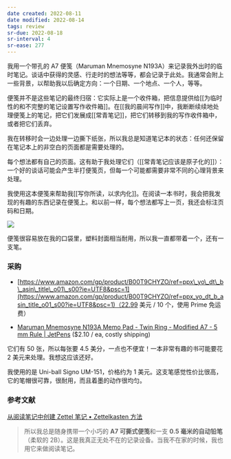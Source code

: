 ```yaml
---
date created: 2022-08-11
date modified: 2022-08-14
tags: review
sr-due: 2022-08-18
sr-interval: 4
sr-ease: 277
---
```


我用一个带孔的 A7 便笺（Maruman Mnemosyne N193A）来记录我外出时的临时笔记。谈话中获得的灵感、行走时的想法等等，都会记录于此处。我通常会附上一些背景，以帮助我以后确定方向：一个日期、一个地点、一个人，等等。

便笺并不是这些笔记的最终归宿：它实际上是一个收件箱，把信息提供给[[为临时性的和不完整的笔记设置写作收件箱]]。在[[我的晨间写作]]中，我断断续续地处理便笺上的笔记，把它们发展成[[常青笔记]]，把它们转移到我的写作收件箱中，或者把它们丢弃。

我在转移时会一边处理一边撕下纸张，所以我总是知道笔记本的状态：任何还保留在笔记本上的非空白的页面都是需要处理的。

每个想法都有自己的页面。这有助于我处理它们（[[常青笔记应该是原子化的]]）：一个好的谈话可能会产生半打便笺页，但每一个可能都需要非常不同的心理背景来处理。

我使用这本便笺来帮助我[[写你所读，以求内化]]。在阅读一本书时，我会把我发现的有趣的东西记录在便笺上。和以前一样，每个想法都写上一页，我还会标注页码和日期。

![](https://pic3.zhimg.com/v2-a7285681b1796b49c36f42e21fa255d6_r.jpg)

便笺很容易放在我的口袋里，塑料封面相当耐用，所以我一直都带着一个，还有一支笔。

### 采购

- [https://www.amazon.com/gp/product/B00T9CHYZO/ref=ppx\_yo\_dt\_b\_asin\_title\_o01\_s00?ie=UTF8&psc=1](https://www.amazon.com/gp/product/B00T9CHYZO/ref=ppx_yo_dt_b_asin_title_o01_s00?ie=UTF8&psc=1)（22.99 美元 / 10 个，使用 Prime 免运费）  
    
- [Maruman Mnemosyne N193A Memo Pad - Twin Ring - Modified A7 - 5 mm Rule | JetPens](https://www.jetpens.com/Maruman-Mnemosyne-N193A-Memo-Pad-Twin-Ring-Modified-A7-5-mm-Rule/pd/11413) ($2.10 / ea, costly shipping)  
    

它们有 50 张，所以每张要 4.5 美分，一点也不便宜！一本非常有趣的书可能要花 2 美元来处理。我想这应该还好。

我使用的是 Uni-ball Signo UM-151，价格约为 1 美元。这支笔感觉性价比很高，它的笔帽很可靠，很耐用，而且着墨的动作很均匀。

### 参考文献

[从阅读笔记中创建 Zettel 笔记 • Zettelkasten 方法](https://zettelkasten.de/posts/create-zettel-from-reading-notes/)

> 所以我总是随身携带一个小巧的 **A7 可撕式便笺**和一支 **0.5 毫米的自动铅笔**（柔软的 2B）。这是我真正无处不在的记录设备。当我不在家的时候，我也用它来做阅读笔记。
